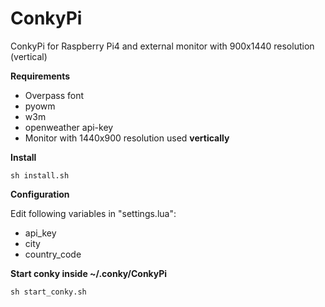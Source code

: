 # ConkyPi
ConkyPi for Raspberry Pi4 and external monitor with 900x1440 resolution (vertical)

<b>Requirements</b>

- Overpass font
- pyowm
- w3m
- openweather api-key
- Monitor with 1440x900 resolution used <b> vertically </b>

<b>Install</b>

`sh install.sh`

<b>Configuration</b>

Edit following variables in "settings.lua":

- api_key
- city
- country_code

<b>Start conky inside ~/.conky/ConkyPi</b>

`sh start_conky.sh`
